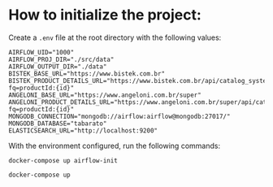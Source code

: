 # How to initialize the project:

Create a `.env` file at the root directory with the following values:

```
AIRFLOW_UID="1000"
AIRFLOW_PROJ_DIR="./src/data"
AIRFLOW_OUTPUT_DIR="./data"
BISTEK_BASE_URL="https://www.bistek.com.br"
BISTEK_PRODUCT_DETAILS_URL="https://www.bistek.com.br/api/catalog_system/pub/products/search/?fq=productId:{id}"
ANGELONI_BASE_URL="https://www.angeloni.com.br/super"
ANGELONI_PRODUCT_DETAILS_URL="https://www.angeloni.com.br/super/api/catalog_system/pub/products/search/?fq=productId:{id}"
MONGODB_CONNECTION="mongodb://airflow:airflow@mongodb:27017/"
MONGODB_DATABASE="tabarato"
ELASTICSEARCH_URL="http://localhost:9200"
```

With the environment configured, run the following commands:

`docker-compose up airflow-init`

`docker-compose up`
